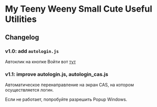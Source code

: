# My Teeny Weeny Small Cute Useful Utilities

## Changelog 

### v1.0: add `autologin.js`
Автоклик на кнопке Войти вот [тут](https://cas.spbstu.ru/login)

### v1.1: improve autologin.js, autologin_cas.js
Автоматическое перенаправление на экран CAS, на котором осуществляется логин. 

Если не работает, попробуйте разрешить Popup Windows.

